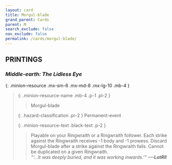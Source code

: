 ```yaml
---
layout: card
title: Morgul-blade
grand_parent: Cards
parent: M
search_exclude: false
nav_exclude: false
permalink: /cards/morgul-blade/
---
```


## PRINTINGS


### _Middle-earth: The Lidless Eye_

{: .minion-resource .mx-sm-6 .mx-md-8 .mx-lg-10 .mb-4 }
> {: .minion-resource-name .mb-4 .p-1 .pl-2 }
> > <div class="hazard-mp"></div>
> > <div class="card-name">Morgul-blade</div>
>
> {: .hazard-classification .pr-2 }
> Permanent-event
>
> {: .minion-resource-text .black-text .p-2 }
> > Playable on your Ringwraith or a Ringwraith follower. Each strike against the Ringwraith receives -1 body and -1 prowess. Discard Morgul-blade after a strike against the Ringwraith fails. Cannot be duplicated on a given Ringwraith. <br>_“‘...It was deeply buried, and it was working inwards.’”_ ***---&#65279;LotRII*** 
> 
